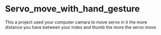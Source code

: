 # Servo_move_with_hand_gesture
This a project used your computer camara to move servo in it the more distance you have between your index and thumb the more the servo move
